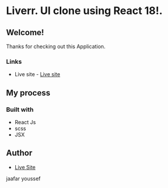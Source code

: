 #  Liverr. UI clone using React 18!.

## Welcome! 
Thanks for checking out this Application.


### Links
- Live site - [Live site](https://deluxe-salmiakki-8e4bfe.netlify.app/)
## My process

### Built with

- React Js
- scss
- JSX



## Author
- [Live Site](https://deluxe-salmiakki-8e4bfe.netlify.app/)


jaafar youssef












